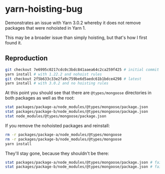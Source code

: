 # yarn-hoisting-bug

Demonstrates an issue with Yarn 3.0.2 whereby it does not remove packages that were nohoisted in Yarn 1.

This may be a broader issue than simply hoisting, but that's how I first found it.

## Reproduction

```sh
git checkout 7e6995c0217cdc0c3bdc841aaea64c2ca259f425 # initial commit
yarn install # with 1.22.2 and nohoist rules
git checkout 2f5b633c33e2fa9c759be6d5aedc61b1bdce4298 # latest
yarn install # with 3.0.2 and no hoisting rules
```

At this point you should see that there are `@types/mongoose` directories in both packages as well as the root:

```sh
stat packages/package-a/node_modules/@types/mongoose/package.json
stat packages/package-b/node_modules/@types/mongoose/package.json
stat node_modules/@types/mongoose/package.json
```

If you remove the nohoisted packages and reinstall:

```sh
rm -r packages/package-a/node_modules/@types/mongoose
rm -r packages/package-b/node_modules/@types/mongoose
yarn install
```

They'll stay gone, because they shouldn't be there:

```sh
stat packages/package-a/node_modules/@types/mongoose/package.json # fails
stat packages/package-b/node_modules/@types/mongoose/package.json # fails
```
